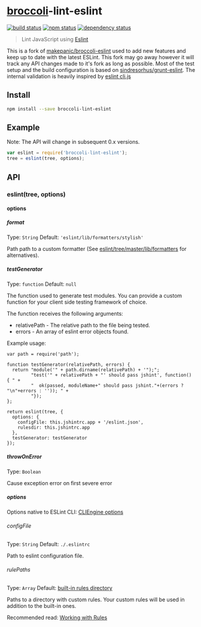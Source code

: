 # [broccoli](https://github.com/joliss/broccoli)-lint-eslint

[![build status](https://secure.travis-ci.org/jonathanKingston/broccoli-lint-eslint.svg)](http://travis-ci.org/jonathanKingston/broccoli-lint-eslint)
[![npm status](http://img.shields.io/npm/v/broccoli-lint-eslint.svg)](https://www.npmjs.org/package/broccoli-lint-eslint)
[![dependency status](https://david-dm.org/jonathanKingston/broccoli-lint-eslint.svg)](https://david-dm.org/jonathanKingston/broccoli-lint-eslint)

> Lint JavaScript using [Eslint](http://eslint.org/)

This is a fork of [makepanic/broccoli-eslint](https://github.com/makepanic/broccoli-eslint) used to add new features and keep up to date with the latest ESLint. This fork may go away however it will track any API changes made to it's fork as long as possible.
Most of the test setup and the build configuration is based on [sindresorhus/grunt-eslint](https://github.com/sindresorhus/grunt-eslint).
The internal validation is heavily inspired by [eslint cli.js](https://github.com/eslint/eslint/blob/master/lib/cli.js)

## Install

```bash
npm install --save broccoli-lint-eslint
```

## Example

Note: The API will change in subsequent 0.x versions.

```js
var eslint = require('broccoli-lint-eslint');
tree = eslint(tree, options);
```

## API

### eslint(tree, options)

#### options

##### format

Type: `String`
Default: `'eslint/lib/formatters/stylish'`

Path path to a custom formatter (See [eslint/tree/master/lib/formatters](https://github.com/eslint/eslint/tree/master/lib/formatters) for alternatives).

##### testGenerator

Type: `function`
Default: `null`

The function used to generate test modules. You can provide a custom function for your client side testing framework of choice.

The function receives the following arguments:

- relativePath - The relative path to the file being tested.
- errors - An array of eslint error objects found.

Example usage:
```
var path = require('path');

function testGenerator(relativePath, errors) {
  return "module('" + path.dirname(relativePath) + '");";
         "test('" + relativePath + "' should pass jshint', function() { " +
         "  ok(passed, moduleName+" should pass jshint."+(errors ? "\n"+errors : '')); " +
         "});
};

return eslint(tree, {
  options: {
    configFile: this.jshintrc.app + '/eslint.json',
    rulesdir: this.jshintrc.app
  },
  testGenerator: testGenerator
});
```

##### throwOnError

Type: `Boolean`

Cause exception error on first severe error

##### options
Options native to ESLint CLI: [CLIEngine options](http://eslint.org/docs/developer-guide/nodejs-api#cliengine)

###### configFile

Type: `String`
Default: `./.eslintrc`

Path to eslint configuration file.

###### rulePaths

Type: `Array`
Default: [built-in rules directory](https://github.com/eslint/eslint/tree/master/lib/rules)

Paths to a directory with custom rules. Your custom rules will be used in addition to the built-in ones.

Recommended read: [Working with Rules](https://github.com/eslint/eslint/blob/master/docs/developer-guide/working-with-rules.md)
